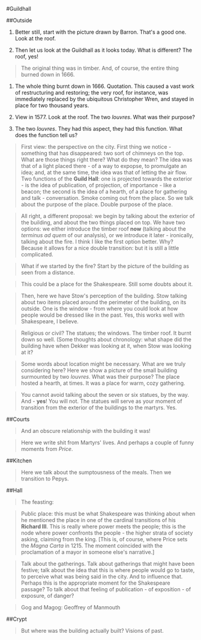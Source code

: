 #Guildhall

##Outside

1. Better still, start with the picture drawn by Barron. That's a good one. Look at the roof.

1. Then let us look at the Guildhall as it looks today. What is different? The roof, yes!

> The original thing was in timber. And, of course, the entire thing burned down in 1666.

1. The whole thing burnt down in 1666. Quotation. This caused a vast work of restructuring and restoring; the very roof, for instance, was immediately replaced by the ubiquitous Christopher Wren, and stayed in place for two thousand years.

1. View in 1577. Look at the roof. The two _louvres_. What was their purpose?

1. The two _louvres_. They had this aspect, they had this function. What does the function tell us? 

> First view: the perspective on the city. First thing we notice - something that has disappeared: two sort of chimneys on the top. What are those things right there? What do they mean? The idea was that of a light placed there - of a way to expopse, to promulgate an idea; and, at the same time, the idea was that of letting the air flow. Two functions of the __Guild Hall__: one is projected towards the exterior - is the idea of publication, of projection, of importance - like a beacon; the second is the idea of a hearth, of a place for gathering and talk - conversation. Smoke coming out from the place. So we talk about the purpose of the place. Double purpose of the place.

> All right, a different proposal: we begin by talking about the exterior of the building, and about the two things placed on top. We have two options: we either introduce the timber roof __now__ (talking about the _terminus ad quem_ of our analysis), or we introduce it later - ironically, talking about the fire. I think I like the first option better. Why? Because it allows for a nice double transition: but it is still a little complicated.

> What if we started by the fire? Start by the picture of the building as seen from a distance. 

> This could be a place for the Shakespeare. Still some doubts about it.

> Then, here we have Stow's perception of the building. Stow talking about two items placed around the perimeter of the building, on its outside. One is the window - from where you could look at how people would be dressed like in the past. Yes, this works well with Shakespeare, I believe. 

> Religious or civil? The statues; the windows. The timber roof. It burnt down so well. (Some thoughts about chronology: what shape did the building have when Dekker was looking at it, when Stow was looking at it? 

> Some words about location might be necessary. What are we truly considering here? Here we show a picture of the small building surmounted by two _louvres_. What was their purpose? The place hosted a hearth, at times. It was a place for warm, cozy gathering.

> You cannot avoid talking about the seven or six statues, by the way. And - __yes__! You will not. The statues will serve as your moment of transition from the exterior of the buildings to the martyrs. Yes. 

##Courts

> And an obscure relationship with the building it was!

> Here we write shit from Martyrs' lives. And perhaps a couple of funny moments from _Price_.

##Kitchen

> Here we talk about the sumptousness of the meals. Then we transition to Pepys. 

##Hall

> The feasting: 

> Public place: this must be what Shakespeare was thinking about when he mentioned the place in one of the cardinal transitions of his __Richard III__. This is really where power meets the people; this is the node where power confronts the people - the higher strata of society asking, claiming from the king. [This is, of course, where Price sets the _Magna Carta_ in 1215. The moment coincided with the proclamation of a mayor in someone else's narrative.] 

> Talk about the gatherings. Talk about gatherings that might have been festive; talk about the idea that this is where people would go to taste, to perceive what was being said in the city. And to influence that. Perhaps this is the appropriate moment for the Shakespeare passage? To talk about that feeling of publication - of exposition - of exposure, of danger?

> Gog and Magog: Geoffrey of Manmouth

##Crypt

> But where was the building actually built? Visions of past.
